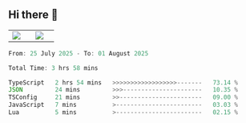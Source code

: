 ## Hi there 👋

<p align="center">
  <table align="center">
  <tr border="none">
  <td width="35%" align="center">
    <img  align="center"  src="http://github-profile-summary-cards.vercel.app/api/cards/stats?username=ricepunk&theme=github_dark" />
  </td>
    
  <td width="65%" align="center">
    <img  align="center"  src="http://github-profile-summary-cards.vercel.app/api/cards/profile-details?username=ricepunk&theme=github_dark" />
  </td>
  </tr>
  </table>
</p>

<!--START_SECTION:waka-->

```typescript
From: 25 July 2025 - To: 01 August 2025

Total Time: 3 hrs 58 mins

TypeScript   2 hrs 54 mins   >>>>>>>>>>>>>>>>>>-------   73.14 %
JSON         24 mins         >>>----------------------   10.35 %
TSConfig     21 mins         >>-----------------------   09.00 %
JavaScript   7 mins          >------------------------   03.03 %
Lua          5 mins          >------------------------   02.15 %
```

<!--END_SECTION:waka-->

